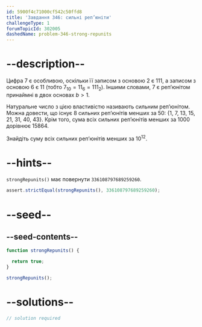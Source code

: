 ```yaml
---
id: 5900f4c71000cf542c50ffd8
title: 'Завдання 346: сильні реп’юніти'
challengeType: 1
forumTopicId: 302005
dashedName: problem-346-strong-repunits
---
```


# --description--

Цифра 7 є особливою, оскільки її записом з основою 2 є 111, а записом з основою 6 є 11 (тобто $7_{10} = {11}_6 = {111}_2$). Іншими словами, 7 є реп’юнітом принаймні в двох основах $b > 1$.

Натуральне число з цією властивістю називають сильним реп’юнітом. Можна довести, що існує 8 сильних реп’юнітів менших за 50: {1, 7, 13, 15, 21, 31, 40, 43}. Крім того, сума всіх сильних реп’юнітів менших за 1000 дорівнює 15864.

Знайдіть суму всіх сильних реп’юнітів менших за ${10}^{12}$.

# --hints--

`strongRepunits()` має повернути `336108797689259260`.

```js
assert.strictEqual(strongRepunits(), 336108797689259260);
```

# --seed--

## --seed-contents--

```js
function strongRepunits() {

  return true;
}

strongRepunits();
```

# --solutions--

```js
// solution required
```
